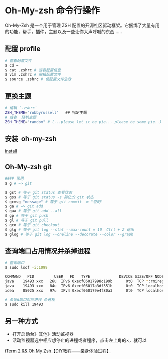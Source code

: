 # Oh-My-zsh 命令行操作

Oh-My-Zsh 是一个用于管理 ZSH 配置的开源社区驱动框架。它捆绑了大量有用的功能，帮手，插件，主题以及一些让你大声呼喊的东西......

## 配置 profile

```sh
# 查看配置文件
$ cd ~
$ cat .zshrc # 查看配置信息
$ vim .zshrc # 编辑配置文件
$ source .zshrc # 使配置文件生效
```

## 更换主题

```sh
# 编辑 `.zshrc`
ZSH_THEME="robbyrussell"   ## 指定主题
# 或者  随机主题
ZSH_THEME="random" # (...please let it be pie... please be some pie..) 随机的主题不喜欢，可以使用 source ~/.zshrc 重新载入主题
```

## 安装  oh-my-zsh

[install](./term2.md)

## Oh-My-zsh git

```sh
#### 常用
$ g # => git

$ gst # 等于 git status 查看状态
$ gss # 等于 git status -s 简化的 git 状态
$ gcmsg "message" # 等于 git commit -m "说明"
$ ga # => git add
$ gaa # 等于 git add --all
$ gp # 等于 git push
$ gl # 等于 git pull
$ gco # 等于 git checkout
$ glg # 等于 git log --stat --max-count = 10  Ctrl + Z 退出
$ glog # 等于 git log --oneline --decorate --color --graph
```

## 查询端口占用情况并杀掉进程

```sh
# 查询端口
$ sudo lsof -i:1099

COMMAND   PID         USER   FD   TYPE             DEVICE SIZE/OFF NODE NAME
java    19493 xxx   26u  IPv6 0xecf06017998c199b      0t0  TCP *:rmiregistry (LISTEN)
java    19493 xxx   84u  IPv6 0xecf06017a3df351b      0t0  TCP localhost:rmiregistry->localhost:52791 (ESTABLISHED)
idea    85025 xxx   97u  IPv4 0xecf060179e4f80a3      0t0  TCP localhost:52791->localhost:rmiregistry (ESTABLISHED)

# 杀死d端口对应进程 杀进程
$ sudo kill 19493 
```

## 另一种方式

- 打开启动台》其他》活动监视器
- 活动监视器选中相应想停止的进程或者程序，点击左上角的×，就可以

[iTerm 2 && Oh My Zsh【DIY教程——亲身体验过程】](https://www.jianshu.com/p/7de00c73a2bb)
